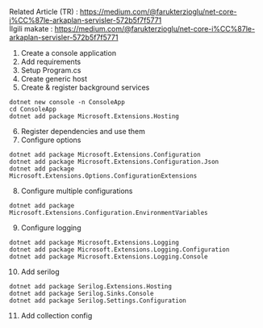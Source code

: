 Related Article (TR) : https://medium.com/@farukterzioglu/net-core-i%CC%87le-arkaplan-servisler-572b5f7f5771  
İlgili makate : https://medium.com/@farukterzioglu/net-core-i%CC%87le-arkaplan-servisler-572b5f7f5771  

1. Create a console application
2. Add requirements
3. Setup Program.cs
4. Create generic host
5. Create & register background services
```
dotnet new console -n ConsoleApp
cd ConsoleApp
dotnet add package Microsoft.Extensions.Hosting
```

6. Register dependencies and use them
7. Configure options 
```
dotnet add package Microsoft.Extensions.Configuration
dotnet add package Microsoft.Extensions.Configuration.Json
dotnet add package Microsoft.Extensions.Options.ConfigurationExtensions
```

8. Configure multiple configurations
```
dotnet add package Microsoft.Extensions.Configuration.EnvironmentVariables
```

9. Configure logging
```
dotnet add package Microsoft.Extensions.Logging
dotnet add package Microsoft.Extensions.Logging.Configuration
dotnet add package Microsoft.Extensions.Logging.Console
```

10. Add serilog
```
dotnet add package Serilog.Extensions.Hosting
dotnet add package Serilog.Sinks.Console
dotnet add package Serilog.Settings.Configuration
```
11. Add collection config

